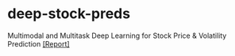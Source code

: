 # deep-stock-preds
Multimodal and Multitask Deep Learning for Stock Price &amp; Volatility Prediction
[[Report]](https://github.com/amitojdeep/deep-stock-preds/blob/master/Deep%20Learning%20for%20Stock%20Price%20Prediction.pdf)
